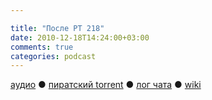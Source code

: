 ```yaml
---

title: "После РТ 218"
date: 2010-12-18T14:24:00+03:00
comments: true
categories: podcast
---
```

[аудио](http://cdn.radio-t.com/rt218post.mp3) ● [пиратский torrent](http://pirates.radio-t.com/torrents/rt218post.mp3.torrent) ● [лог чата](http://chat.radio-t.com/logs/radio-t-218.html) ● [wiki](http://wiki.radio-t.com/%D0%9F%D0%BE%D1%81%D0%BB%D0%B5_%D0%A0%D0%A2_218)<audio src="http://cdn.radio-t.com/rt218post.mp3" preload="none">
